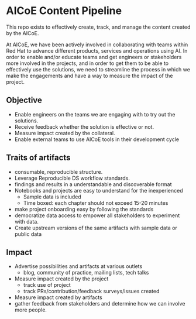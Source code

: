 # AICoE Content Pipeline

This repo exists to effectively create, track, and manage the content created by the AICoE.

At AICoE, we have been actively involved in collaborating with teams within Red Hat to advance
different products, services and operations using AI.
In order to enable and/or educate teams and get engineers or stakeholders more involved
in the projects, and in order to get them to be able to effectively use the solutions,
we need to streamline the process in which we make the engagements and have a way to measure
the impact of the project.

## Objective
* Enable engineers on the teams we are engaging with to try out the solutions.
* Receive feedback whether the solution is effective or not.
* Measure impact created by the collateral.
* Enable external teams to use AICoE tools in their development cycle


## Traits of artifacts

* consumable, reproducible structure.
* Leverage Reproducible DS workflow standards.
* findings and results in a understandable and discoverable format
* Notebooks and projects are easy to understand for the inexperienced
    * Sample data is included
    * Time boxed: each chapter should not exceed 15-20 minutes
* make project onboarding easy by following the standards
* democratize data access to empower all stakeholders to experiment with data.
* Create upstream versions of the same artifacts with sample data or public data

## Impact

* Advertise possibilities and artifacts at various outlets
    * blog, community of practice, mailing lists, tech talks
* Measure impact created by the project
    * track use of project
    * track PRs/contribution/feedback surveys/issues created
* Measure impact created by artifacts
* gather feedback from stakeholders and determine how we can involve more people.
